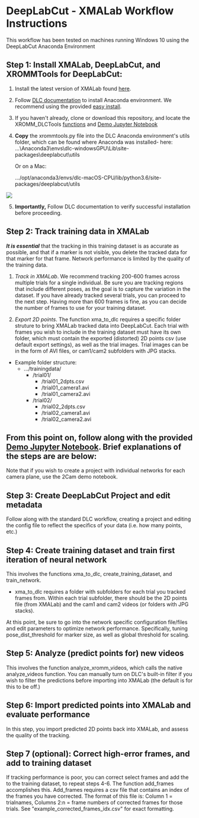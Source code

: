 # DeepLabCut - XMALab Workflow Instructions

This workflow has been tested on machines running Windows 10 using the DeepLabCut Anaconda Environment

## Step 1: Install XMALab, DeepLabCut, and XROMMTools for DeepLabCut: 

1. Install the latest version of XMALab found [here](https://bitbucket.org/xromm/xmalab/).
2. Follow [DLC documentation](https://github.com/AlexEMG/DeepLabCut/blob/master/docs/installation.md) to install Anaconda environment. We recommend using the provided [easy install](https://github.com/AlexEMG/DeepLabCut/blob/master/conda-environments/README.md).
3. If you haven't already, clone or download this repository, and locate the XROMM_DLCTools [functions](/functions/xrommtools.py) and [Demo Jupyter Notebook](/templates/XROMM_Pipeline_Demo.ipynb)
4. **Copy** the xrommtools.py file into the DLC Anaconda environment's utils folder, which can be found where Anaconda was installed- here: ...\Anaconda3\envs\dlc-windowsGPU\Lib\site-packages\deeplabcut\utils

      Or on a Mac:

      .../opt/anaconda3/envs/dlc-macOS-CPU/lib/python3.6/site-packages/deeplabcut/utils

![](https://user-images.githubusercontent.com/53494838/74692595-9ccb9080-51ad-11ea-9906-e6b841238ad7.png)

5.  **Importantly,** Follow DLC documentation to verify successful installation before proceeding.

## Step 2: Track training data in XMALab

_**It is essential**_ that the tracking in this training dataset is as accurate as possible, and that if a marker is not visible, you delete the tracked data for that marker for that frame. Network performance is limited by the quality of the training data.

1. *Track in XMALab*. We recommend tracking 200-600 frames across multiple trials for a single individual. Be sure you are tracking regions that include different poses, as the goal is to capture the variation in the dataset. If you have already tracked several trials, you can proceed to the next step. Having more than 600 frames is fine, as you can decide the number of frames to use for your training dataset.



2. *Export 2D points*. The function xma_to_dlc requires a specific folder struture to bring XMALab tracked data into DeepLabCut. Each trial with frames you wish to include in the training dataset must have its own folder, which must contain the exported (distorted) 2D points csv (use default export settings), as well as the trial images. Trial images can be in the form of AVI files, or cam1/cam2 subfolders with JPG stacks.
- Example folder structure:
  - .../trainingdata/
    - /trial01/
      - /trial01_2dpts.csv 
      - /trial01_camera1.avi
      - /trial01_camera2.avi
    - /trial02/
      - /trial02_2dpts.csv 
      - /trial02_camera1.avi
      - /trial02_camera2.avi

## From this point on, follow along with the provided [Demo Jupyter Notebook](/templates/XROMM_Pipeline_Demo.ipynb). Brief explanations of the steps are are below:

Note that if you wish to create a project with individual networks for each camera plane, use the 2Cam demo notebook.

## Step 3: Create DeepLabCut Project and edit metadata

Follow along with the standard DLC workflow, creating a project and editing the config file to reflect the specifics of your data (i.e. how many points, etc.) 

## Step 4: Create training dataset and train first iteration of neural network

This involves the functions xma_to_dlc, create_training_dataset, and train_network.
- xma_to_dlc requires a folder with subfolders for each trial you tracked frames from. Within each trial subfolder, there should be the 2D points file (from XMALab) and the cam1 and cam2 videos (or folders with JPG stacks).

At this point, be sure to go into the network specific configuration file/files and edit parameters to optimize network performance. Specifically, tuning pose_dist_threshold for marker size, as well as global threshold for scaling.

## Step 5: Analyze (predict points for) new videos

This involves the function analyze_xromm_videos, which calls the native analyze_videos function. You can manually turn on DLC's built-in filter if you wish to filter the predictions before importing into XMALab (the default is for this to be off.)

## Step 6: Import predicted points into XMALab and evaluate performance

In this step, you import predicted 2D points back into XMALab, and assess the quality of the tracking.

## Step 7 (optional): Correct high-error frames, and add to training dataset 

If tracking performance is poor, you can correct select frames and add the to the training dataset, to repeat steps 4-6.
The function add_frames accomplishes this. Add_frames requires a csv file that contains an index of the frames you have corrected. The format of this file is: Column 1 = trialnames, Columns 2:n = frame numbers of corrected frames for those trials. See "example_corrected_frames_idx.csv" for exact formatting.


